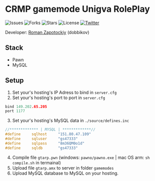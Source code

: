 # CRMP gamemode Unigva RolePlay

![Issues](https://img.shields.io/github/issues/UNIGVA/crmpmode)
![Forks](https://img.shields.io/github/forks/UNIGVA/crmpmode)
![Stars](https://img.shields.io/github/stars/UNIGVA/crmpmode)
![License](https://img.shields.io/github/license/UNIGVA/crmpmode)
[![Twitter](https://img.shields.io/twitter/url?url=https%3A%2F%2Fgithub.com%2FUNIGVA%2Fcrmpmode)](https://img.shields.io/twitter/url?url=https%3A%2F%2Fgithub.com%2FUNIGVA%2Fcrmpmode)

Developer: [Roman Zapotockiy](https://vk.com/dobbi_crmp) (dobbikov)

## Stack
- Pawn
- MySQL

## Setup
1. Set your's hosting's IP Adress to bind in `server.cfg`
2. Set your's hosting's port to port in `server.cfg`
```c++
bind 149.202.65.205
port 1177
```
3. Set your's hosting's MySQL data in `./source/defines.inc`
```c++
//************* | MYSQL | *************//
#define 	sqlhost     "151.80.47.109"
#define 	sqluser     "gs47333"
#define 	sqlpass     "8m36QM0o1d"
#define 	sqldb       "gs47333"
```
4. Compile file `gtarp.pwn` (windows: `pawno/pawno.exe` | mac OS arm: `sh compile.sh` in termainal)
5. Upload file `gtarp.amx` to server in folder `gamemodes`
6. Upload MySQL database to MySQL on your hosting.
